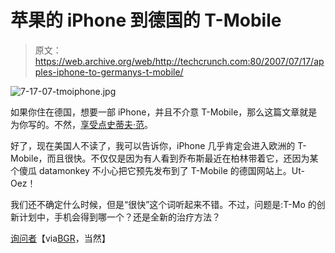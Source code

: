 # 苹果的 iPhone 到德国的 T-Mobile 

> 原文：<https://web.archive.org/web/http://techcrunch.com:80/2007/07/17/apples-iphone-to-germanys-t-mobile/>

![7-17-07-tmoiphone.jpg](img/240f65bec745bc7fd5ead8c3120257c3.png)

如果你住在德国，想要一部 iPhone，并且不介意 T-Mobile，那么这篇文章就是为你写的。不然，[享受点史蒂夫·范](https://web.archive.org/web/20150925023419/http://crunchgear.com/2007/07/17/the-video-youve-needed-all-day/)。

好了，现在美国人不读了，我可以告诉你，iPhone 几乎肯定会进入欧洲的 T-Mobile，而且很快。不仅仅是因为有人看到乔布斯最近在柏林带着它，还因为某个傻瓜 datamonkey 不小心把它预先发布到了 T-Mobile 的德国网站上。Ut-Oez！

我们还不确定什么时候，但是“很快”这个词听起来不错。不过，问题是:T-Mo 的创新计划中，手机会得到哪一个？还是全新的治疗方法？

[询问者](https://web.archive.org/web/20150925023419/http://www.theinquirer.net/default.aspx?article=41049)【via[BGR](https://web.archive.org/web/20150925023419/http://www.boygeniusreport.com/2007/07/17/iphone-appears-then-disappears-on-t-mobile-germanys-website/)，当然】